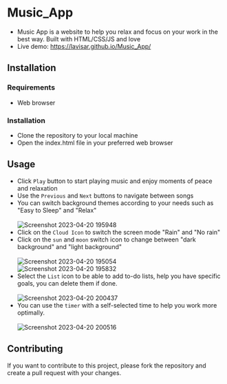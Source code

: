 # Music_App
* Music App is a website to help you relax and focus on your work in the best way. Built with HTML/CSS/JS and love
* Live demo: https://lavisar.github.io/Music_App/
## Installation
### Requirements
* Web browser
### Installation
* Clone the repository to your local machine
* Open the index.html file in your preferred web browser
## Usage
* Click `Play` button to start playing music and enjoy moments of peace and relaxation
* Use the `Previous` and `Next` buttons to navigate between songs
* You can switch background themes according to your needs such as "Easy to Sleep" and "Relax"  <br /> <br />
![Screenshot 2023-04-20 195948](https://user-images.githubusercontent.com/67550867/233373693-fe7ef74a-0ad6-496b-86a8-dfc684f4d7ac.png)
* Click on the `Cloud Icon` to switch the screen mode "Rain" and "No rain"
* Click on the `sun` and `moon` switch icon to change between "dark background" and "light background" <br /> <br />
![Screenshot 2023-04-20 195054](https://user-images.githubusercontent.com/67550867/233373090-70174a49-f633-4253-9d5e-02a7b05bd7b4.png)  <br />
![Screenshot 2023-04-20 195832](https://user-images.githubusercontent.com/67550867/233373354-52c45936-b70b-4ec2-afaf-f14648c3acd6.png)
* Select the `List` icon to be able to add to-do lists, help you have specific goals, you can delete them if done. <br/><br />
![Screenshot 2023-04-20 200437](https://user-images.githubusercontent.com/67550867/233374860-e22b6bbd-f083-4e8e-ae7c-35f96a5f8205.png) 
* You can use the `timer` with a self-selected time to help you work more optimally. <br /><br />
![Screenshot 2023-04-20 200516](https://user-images.githubusercontent.com/67550867/233375072-daea0f26-f839-4b42-822f-fc25f3017a66.png)
## Contributing
If you want to contribute to this project, please fork the repository and create a pull request with your changes.
